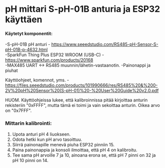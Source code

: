 # pH mittari S-pH-01B anturia ja ESP32 käyttäen

#### Käytetyt komponentit:

-S-pH-01B pH anturi - https://www.seeedstudio.com/RS485-pH-Sensor-S-pH-01B-p-4632.html  
-SparkFun Thing Plus ESP32 WROOM (USB-C) - https://www.sparkfun.com/products/20168  
-MAX485 UART <-> RS485 muunnin/lähetin-vastaanotin.
-Painonappi ja piuhat  

Käyttöohjeet, komennot, yms. - https://files.seeedstudio.com/products/101990666/res/RS485%20&%200-2V%20pH%20Sensor%20(S-pH-01)%20-%20User%20Guide%20v2.0.pdf

HUOM. Käyttöohjeissa lukee, että kalibroinnissa pitää kirjoittaa anturin rekisteriin "0xFFFF", mutta tämä ei toimi ja vain sekoittaa anturin. Oikea arvo on "0x7FFF".

### Mittarin kalibrointi:
1. Upota anturi pH 4 liuokseen.
2. Odota hetki kun pH arvo tasoittuu.
3. Siirrä painonapille menevä piuha ESP32 pinniin 15.
4. Paina painonappia ja konsoli ilmoittaa, että pH 4 on kalibroitu.
5. Tee sama pH arvoille 7 ja 10, ainoana erona se, että pH 7 pinni on 32 ja pH 10 pinni on 14.
